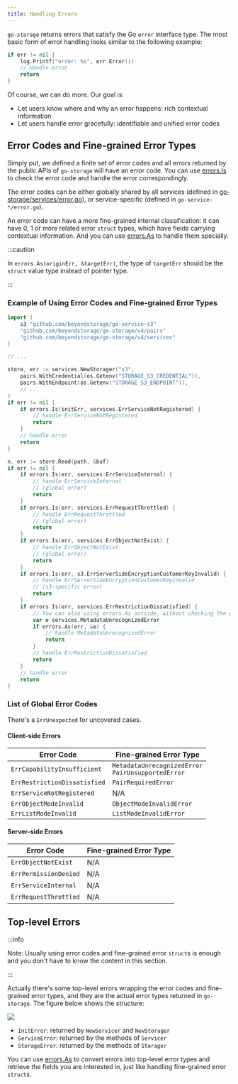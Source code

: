 ```yaml
---
title: Handling Errors
---
```


`go-storage` returns errors that satisfy the Go `error` interface type. The most basic form of error handling looks similar to the following example:

```go
if err != nil {
    log.Printf("error: %s", err.Error())
    // Handle error
    return
}
```

Of course, we can do more. Our goal is:

- Let users know where and why an error happens: rich contextual information
- Let users handle error gracefully: identifiable and unified error codes

## Error Codes and Fine-grained Error Types

Simply put, we defined a finite set of error codes and all errors returned by the public APIs of `go-storage` will have an error code. You can use [errors.Is](https://golang.org/pkg/errors/#Is) to check the error code and handle the error correspondingly.

The error codes can be either globally shared by all services (defined in [go-storage/services/error.go](https://github.com/beyondstorage/go-storage/blob/master/services/error.go)), or service-specific (defined in `go-service-*/error.go`).

An error code can have a more fine-grained internal classification: it can have 0, 1 or more related error `struct` types, which have fields carrying contextual information. And you can use [errors.As](https://golang.org/pkg/errors/#As) to handle them specially.

:::caution

In `errors.As(originErr, &targetErr)`, the type of `targetErr` should be the `struct` value type instead of pointer type.

:::

### Example of Using Error Codes and Fine-grained Error Types

```go 
import (
    s3 "github.com/beyondstorage/go-service-s3"
    "github.com/beyondstorage/go-storage/v4/pairs"
    "github.com/beyondstorage/go-storage/v4/services"
)

// ...

store, err := services.NewStorager("s3", 
    pairs.WithCredential(os.Getenv("STORAGE_S3_CREDENTIAL")),
    pairs.WithEndpoint(os.Getenv("STORAGE_S3_ENDPOINT")),
    // ...
)
if err != nil {
    if errors.Is(initErr, services.ErrServiceNotRegistered) {
        // handle ErrServiceNotRegistered
        return
    }
    // handle error
    return
}

n, err := store.Read(path, &buf)
if err != nil {
    if errors.Is(err, services.ErrServiceInternal) {
        // handle ErrServiceInternal
        // (global error)
        return
    }
    if errors.Is(err, services.ErrRequestThrottled) {
        // handle ErrRequestThrottled
        // (global error)
        return
    }
    if errors.Is(err, services.ErrObjectNotExist) {
        // handle ErrObjectNotExist 
        // (global error)
        return
    }
    if errors.Is(err, s3.ErrServerSideEncryptionCustomerKeyInvalid) {
        // handle ErrServerSideEncryptionCustomerKeyInvalid
        // (s3-specific error)
        return
    }
    if errors.Is(err, services.ErrRestrictionDissatisfied) {
        // You can also using errors.As outside, without checking the error code
        var e services.MetadataUnrecognizedError
        if errors.As(err, &e) {
            // handle MetadataUnrecognizedError
            return
        }
        // handle ErrRestrictionDissatisfied
        return
    }
    // handle error
    return
}
```

### List of Global Error Codes

There's a `ErrUnexpected` for uncovered cases.

#### Client-side Errors

| Error Code                   | Fine-grained Error Type                                       |
| ---------------------------- | ------------------------------------------------------------- |
| `ErrCapabilityInsufficient`  | `MetadataUnrecognizedError`<br />`PairUnsupportedError` |
| `ErrRestrictionDissatisfied` | `PairRequiredError`                                           |
| `ErrServiceNotRegistered`    | N/A                                                           |
| `ErrObjectModeInvalid`       | `ObjectModeInvalidError`                                      |
| `ErrListModeInvalid`         | `ListModeInvalidError`                                        |

#### Server-side Errors

| Error Code            | Fine-grained Error Type |
| --------------------- | ----------------------- |
| `ErrObjectNotExist`   | N/A                     |
| `ErrPermissionDenied` | N/A                     |
| `ErrServiceInternal`  | N/A                     |
| `ErrRequestThrottled` | N/A                     |

## Top-level Errors

:::info

Note: Usually using error codes and fine-grained error `struct`s is enough and you don't have to know the content in this section.

:::

Actually there's some top-level errors wrapping the error codes and fine-grained error types, and they are the actual error types returned in `go-storage`. The figure below shows the structure:

![](https://raw.githubusercontent.com/beyondstorage/specs/master/rfcs/47/new.png)

- `InitError`: returned by `NewServicer` and `NewStorager`
- `ServiceError`: returned by the methods of `Servicer`
- `StorageError`: returned by the methods of `Storager`

You can use [errors.As](https://golang.org/pkg/errors/#As) to convert errors into top-level error types and retrieve the fields you are interested in, just like handling fine-grained error `struct`s.
